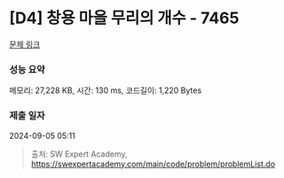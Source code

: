# [D4] 창용 마을 무리의 개수 - 7465 

[문제 링크](https://swexpertacademy.com/main/code/problem/problemDetail.do?contestProbId=AWngfZVa9XwDFAQU) 

### 성능 요약

메모리: 27,228 KB, 시간: 130 ms, 코드길이: 1,220 Bytes

### 제출 일자

2024-09-05 05:11



> 출처: SW Expert Academy, https://swexpertacademy.com/main/code/problem/problemList.do